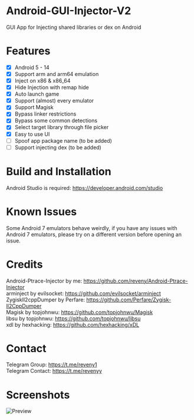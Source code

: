 # Android-GUI-Injector-V2
GUI App for Injecting shared libraries or dex on Android

# Features
- [x] Android 5 - 14
- [x] Support arm and arm64 emulation
- [x] Inject on x86 & x86_64
- [x] Hide Injection with remap hide   
- [x] Auto launch game
- [x] Support (almost) every emulator
- [x] Support Magisk
- [x] Bypass linker restrictions
- [x] Bypass some common detections
- [x] Select target library through file picker
- [x] Easy to use UI  
- [ ] Spoof app package name (to be added)
- [ ] Support injecting dex (to be added)

# Build and Installation
Android Studio is required: https://developer.android.com/studio  <br />

# Known Issues
Some Android 7 emulators behave weirdly, if you have any issues with Android 7 emulators, please try on a different version before opening an issue. <br />

# Credits
Android-Ptrace-Injector by me: https://github.com/reveny/Android-Ptrace-Injector <br />
arminject by evilsocket: https://github.com/evilsocket/arminject <br />
ZygiskIl2cppDumper by Perfare: https://github.com/Perfare/Zygisk-Il2CppDumper <br />
Magisk by topjohnwu: https://github.com/topjohnwu/Magisk <br />
libsu by topjohnwu: https://github.com/topjohnwu/libsu <br />
xdl by hexhacking: https://github.com/hexhacking/xDL <br />

# Contact
Telegram Group: https://t.me/reveny1 <br>
Telegram Contact: https://t.me/revenyy
  
# Screenshots
![Preview](https://github.com/reveny/Android-GUI-Injector/blob/main/images/preview.jpg)
